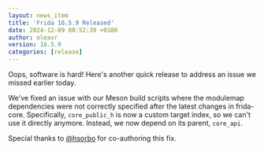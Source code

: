 ```yaml
---
layout: news_item
title: 'Frida 16.5.9 Released'
date: 2024-12-09 00:52:39 +0100
author: oleavr
version: 16.5.9
categories: [release]
---
```


Oops, software is hard! Here's another quick release to address an issue we
missed earlier today.

We've fixed an issue with our Meson build scripts where the modulemap
dependencies were not correctly specified after the latest changes in
frida-core. Specifically, `core_public_h` is now a custom target index, so we
can't use it directly anymore. Instead, we now depend on its parent,
`core_api`.

Special thanks to [@hsorbo][] for co-authoring this fix.

[@hsorbo]: https://twitter.com/hsorbo
